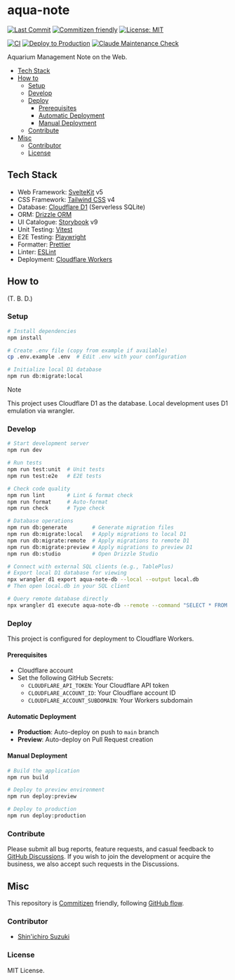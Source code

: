# aqua-note

<!-- Badges -->

[![Last Commit](https://img.shields.io/github/last-commit/shin-sforzando/aqua-note)](https://github.com/shin-sforzando/aqua-note/graphs/commit-activity)
[![Commitizen friendly](https://img.shields.io/badge/commitizen-friendly-brightgreen.svg)](http://commitizen.github.io/cz-cli/)
[![License: MIT](https://img.shields.io/badge/License-MIT-yellow.svg)](https://opensource.org/licenses/MIT)

[![CI](https://github.com/shin-sforzando/aqua-note/actions/workflows/ci.yml/badge.svg)](https://github.com/shin-sforzando/aqua-note/actions/workflows/ci.yml)
[![Deploy to Production](https://github.com/shin-sforzando/aqua-note/actions/workflows/deploy.yml/badge.svg)](https://github.com/shin-sforzando/aqua-note/actions/workflows/deploy.yml)
[![Claude Maintenance Check](https://github.com/shin-sforzando/aqua-note/actions/workflows/claude-maintenance-check.yml/badge.svg)](https://github.com/shin-sforzando/aqua-note/actions/workflows/claude-maintenance-check.yml)

<!-- Synopsis -->

Aquarium Management Note on the Web.

<!-- TOC -->

- [Tech Stack](#tech-stack)
- [How to](#how-to)
  - [Setup](#setup)
  - [Develop](#develop)
  - [Deploy](#deploy)
    - [Prerequisites](#prerequisites)
    - [Automatic Deployment](#automatic-deployment)
    - [Manual Deployment](#manual-deployment)
  - [Contribute](#contribute)
- [Misc](#misc)
  - [Contributor](#contributor)
  - [License](#license)

## Tech Stack

- Web Framework: [SvelteKit](https://svelte.jp) v5
- CSS Framework: [Tailwind CSS](https://tailwindcss.com) v4
- Database: [Cloudflare D1](https://developers.cloudflare.com/d1/) (Serverless SQLite)
- ORM: [Drizzle ORM](https://orm.drizzle.team/)
- UI Catalogue: [Storybook](https://storybook.js.org) v9
- Unit Testing: [Vitest](https://vitest.dev)
- E2E Testing: [Playwright](https://playwright.dev)
- Formatter: [Prettier](https://prettier.io)
- Linter: [ESLint](https://eslint.org)
- Deployment: [Cloudflare Workers](https://workers.cloudflare.com/)

## How to

(T. B. D.)

### Setup

```bash
# Install dependencies
npm install

# Create .env file (copy from example if available)
cp .env.example .env  # Edit .env with your configuration

# Initialize local D1 database
npm run db:migrate:local
```

> [!NOTE]
> This project uses Cloudflare D1 as the database. Local development uses D1 emulation via wrangler.

### Develop

```bash
# Start development server
npm run dev

# Run tests
npm run test:unit  # Unit tests
npm run test:e2e   # E2E tests

# Check code quality
npm run lint       # Lint & format check
npm run format     # Auto-format
npm run check      # Type check

# Database operations
npm run db:generate        # Generate migration files
npm run db:migrate:local   # Apply migrations to local D1
npm run db:migrate:remote  # Apply migrations to remote D1
npm run db:migrate:preview # Apply migrations to preview D1
npm run db:studio          # Open Drizzle Studio

# Connect with external SQL clients (e.g., TablePlus)
# Export local D1 database for viewing
npx wrangler d1 export aqua-note-db --local --output local.db
# Then open local.db in your SQL client

# Query remote database directly
npx wrangler d1 execute aqua-note-db --remote --command "SELECT * FROM user"
```

### Deploy

This project is configured for deployment to Cloudflare Workers.

#### Prerequisites

- Cloudflare account
- Set the following GitHub Secrets:
  - `CLOUDFLARE_API_TOKEN`: Your Cloudflare API token
  - `CLOUDFLARE_ACCOUNT_ID`: Your Cloudflare account ID
  - `CLOUDFLARE_ACCOUNT_SUBDOMAIN`: Your Workers subdomain

#### Automatic Deployment

- **Production**: Auto-deploy on push to `main` branch
- **Preview**: Auto-deploy on Pull Request creation

#### Manual Deployment

```bash
# Build the application
npm run build

# Deploy to preview environment
npm run deploy:preview

# Deploy to production
npm run deploy:production
```

### Contribute

Please submit all bug reports, feature requests, and casual feedback to [GitHub Discussions](https://github.com/shin-sforzando/aqua-note/discussions).
If you wish to join the development or acquire the business, we also accept such requests in the Discussions.

## Misc

This repository is [Commitizen](https://commitizen.github.io/cz-cli/) friendly, following [GitHub flow](https://docs.github.com/en/get-started/quickstart/github-flow).

### Contributor

- [Shin'ichiro Suzuki](https://github.com/shin-sforzando)

### License

MIT License.

